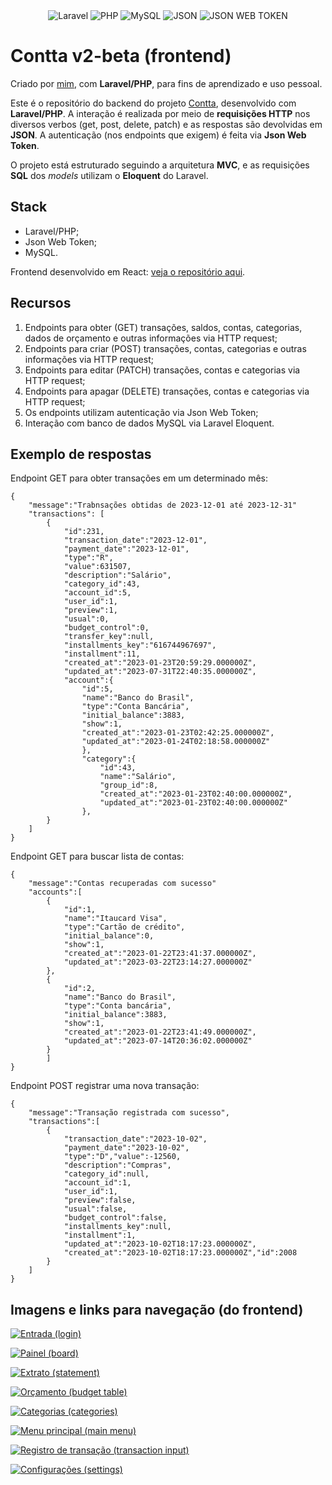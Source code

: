 <div align="center">
  <img src="https://camo.githubusercontent.com/49f2575771d194651c7e8b11caf3702cbe97ab512c8423930ae54aa99f9fef0b/68747470733a2f2f696d672e736869656c64732e696f2f7374617469632f76313f7374796c653d666f722d7468652d6261646765266d6573736167653d4c61726176656c26636f6c6f723d464632443230266c6f676f3d4c61726176656c266c6f676f436f6c6f723d464646464646266c6162656c3d" alt="Laravel" />
  <img src="https://camo.githubusercontent.com/043cf178670996a77ee676c08ffebc44661909c10e09c07a12a287cab3f8e548/68747470733a2f2f696d672e736869656c64732e696f2f7374617469632f76313f7374796c653d666f722d7468652d6261646765266d6573736167653d50485026636f6c6f723d373737424234266c6f676f3d504850266c6f676f436f6c6f723d464646464646266c6162656c3d" alt="PHP" />
  <img src="https://camo.githubusercontent.com/539a184961e9ab46a914b3a57718cd52f9a122ffb33a0bcaaa92484add20ba72/68747470733a2f2f696d672e736869656c64732e696f2f7374617469632f76313f7374796c653d666f722d7468652d6261646765266d6573736167653d4d7953514c26636f6c6f723d343437394131266c6f676f3d4d7953514c266c6f676f436f6c6f723d464646464646266c6162656c3d" alt="MySQL" />
  <img src="https://camo.githubusercontent.com/9c2f1381d03b23626b66eb3372afe109aa0be6b50d1695c9ca939289290e39a7/68747470733a2f2f696d672e736869656c64732e696f2f7374617469632f76313f7374796c653d666f722d7468652d6261646765266d6573736167653d4a534f4e26636f6c6f723d303030303030266c6f676f3d4a534f4e266c6f676f436f6c6f723d464646464646266c6162656c3d" alt="JSON" />
  <img src="https://camo.githubusercontent.com/0d7baa31f8240f8594bbcf5df27410c0986455d8c46222f05099a62fa957c31b/68747470733a2f2f696d672e736869656c64732e696f2f7374617469632f76313f7374796c653d666f722d7468652d6261646765266d6573736167653d4a534f4e2b5765622b546f6b656e7326636f6c6f723d303030303030266c6f676f3d4a534f4e2b5765622b546f6b656e73266c6f676f436f6c6f723d464646464646266c6162656c3d" alt="JSON WEB TOKEN" />
</div>

# Contta v2-beta (frontend)

Criado por [mim](https://github.com/cegj), com **Laravel/PHP**, para fins de aprendizado e uso pessoal.

Este é o repositório do backend do projeto [Contta](https://github.com/cegj/contta-frontend), desenvolvido com **Laravel/PHP**. A interação é realizada por meio de **requisições HTTP** nos diversos verbos (get, post, delete, patch) e as respostas são devolvidas em **JSON**. A autenticação (nos endpoints que exigem) é feita via **Json Web Token**. 

O projeto está estruturado seguindo a arquitetura **MVC**, e as requisições **SQL** dos *models* utilizam o **Eloquent** do Laravel.

## Stack

- Laravel/PHP;
- Json Web Token;
- MySQL.

Frontend desenvolvido em React: [veja o repositório aqui](https://github.com/cegj/contta-frontend).

## Recursos

1. Endpoints para obter (GET) transações, saldos, contas, categorias, dados de orçamento e outras informações via HTTP request;
2. Endpoints para criar (POST) transações, contas, categorias e outras informações via HTTP request;
3. Endpoints para editar (PATCH) transações, contas e categorias via HTTP request;
4. Endpoints para apagar (DELETE) transações, contas e categorias via HTTP request;
5. Os endpoints utilizam autenticação via Json Web Token;
6. Interação com banco de dados MySQL via Laravel Eloquent.

## Exemplo de respostas

Endpoint GET para obter transações em um determinado mês: 
```
{
    "message":"Trabnsações obtidas de 2023-12-01 até 2023-12-31"
    "transactions": [
        {
            "id":231,
            "transaction_date":"2023-12-01",
            "payment_date":"2023-12-01",
            "type":"R",
            "value":631507,
            "description":"Salário",
            "category_id":43,
            "account_id":5,
            "user_id":1,
            "preview":1,
            "usual":0,
            "budget_control":0,
            "transfer_key":null,
            "installments_key":"616744967697",
            "installment":11,
            "created_at":"2023-01-23T20:59:29.000000Z",
            "updated_at":"2023-07-31T22:40:35.000000Z",
            "account":{
                "id":5,
                "name":"Banco do Brasil",
                "type":"Conta Bancária",
                "initial_balance":3883,
                "show":1,
                "created_at":"2023-01-23T02:42:25.000000Z",
                "updated_at":"2023-01-24T02:18:58.000000Z"
                },
                "category":{
                    "id":43,
                    "name":"Salário",
                    "group_id":8,
                    "created_at":"2023-01-23T02:40:00.000000Z",
                    "updated_at":"2023-01-23T02:40:00.000000Z"
                },
        }
    ]
}
```

Endpoint GET para buscar lista de contas:
```
{
    "message":"Contas recuperadas com sucesso"
    "accounts":[
        {
            "id":1,
            "name":"Itaucard Visa",
            "type":"Cartão de crédito",
            "initial_balance":0,
            "show":1,
            "created_at":"2023-01-22T23:41:37.000000Z",
            "updated_at":"2023-03-22T23:14:27.000000Z"
        },
        {
            "id":2,
            "name":"Banco do Brasil",
            "type":"Conta bancária",
            "initial_balance":3883,
            "show":1,
            "created_at":"2023-01-22T23:41:49.000000Z",
            "updated_at":"2023-07-14T20:36:02.000000Z"
        }
        ]
}
```

Endpoint POST registrar uma nova transação:
```
{
    "message":"Transação registrada com sucesso",
    "transactions":[
        {
            "transaction_date":"2023-10-02",
            "payment_date":"2023-10-02",
            "type":"D","value":-12560,
            "description":"Compras",
            "category_id":null,
            "account_id":1,
            "user_id":1,
            "preview":false,
            "usual":false,
            "budget_control":false,
            "installments_key":null,
            "installment":1,
            "updated_at":"2023-10-02T18:17:23.000000Z",
            "created_at":"2023-10-02T18:17:23.000000Z","id":2008
        }
    ]
}
```

## Imagens e links para navegação (do frontend)

<a href="https://imgur.com/OmRMs5Y"><img src="https://i.imgur.com/OmRMs5Y.png" title="Entrada (login)" /></a>

<a href="https://imgur.com/ihEp45i"><img src="https://i.imgur.com/ihEp45i.png" title="Painel (board)" /></a>

<a href="https://imgur.com/i3BJ8Mv"><img src="https://i.imgur.com/i3BJ8Mv.png" title="Extrato (statement)" /></a>

<a href="https://imgur.com/KFLKwaL"><img src="https://i.imgur.com/KFLKwaL.png" title="Orçamento (budget table)" /></a>

<a href="https://imgur.com/YEl3FhD"><img src="https://i.imgur.com/YEl3FhD.png" title="Categorias (categories)" /></a>

<a href="https://imgur.com/isJSPSC"><img src="https://i.imgur.com/isJSPSC.png" title="Menu principal (main menu)" /></a>

<a href="https://imgur.com/rXbyWmK"><img src="https://i.imgur.com/rXbyWmK.png" title="Registro de transação (transaction input)" /></a>

<a href="https://imgur.com/kHwwcfk"><img src="https://i.imgur.com/kHwwcfk.png" title="Configurações (settings)" /></a>